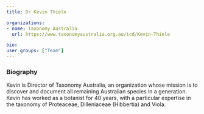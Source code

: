 ```yaml
---
title: Dr Kevin Thiele

organizations:
- name: Taxonomy Australia
  url: https://www.taxonomyaustralia.org.au/tcd/Kevin-Thiele

bio:
user_groups: ["Team"]
---
```


### Biography

Kevin is Director of Taxonomy Australia, an organization whose mission is to discover and document all remaining Australian species in a generation. Kevin has worked as a botanist for 40 years, with a particular expertise in the taxonomy of Proteaceae, Dilleniaceae (Hibbertia) and Viola.
